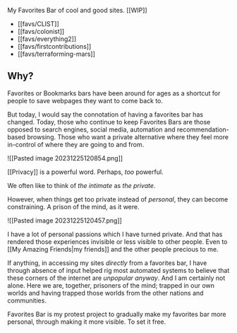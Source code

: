 My Favorites Bar of cool and good sites.
[[WIP]]

* [[favs/CLIST]]
* [[favs/colonist]]
* [[favs/everything2]]
* [[favs/firstcontributions]]
* [[favs/terraforming-mars]]
## Why?

Favorites or Bookmarks bars have been around for ages as a shortcut for people to save webpages they want to come back to. 

But today, I would say the connotation of having a favorites bar has changed. Today, those who continue to keep Favorites Bars are those opposed to search engines, social media, automation and recommendation-based browsing. Those who want a private alternative where they feel more in-control of where they are going to and from.

![[Pasted image 20231225120854.png]]

[[Privacy]] is a powerful word. Perhaps, _too_ powerful. 

We often like to think of _the intimate_ as _the private_. 

However, when things get too private instead of _personal_, they can become constraining. A prison of the mind, as it were.

![[Pasted image 20231225120457.png]]

I have a lot of personal passions which I have turned private. And that has rendered those experiences invisible or less visible to other people. Even to [[My Amazing Friends|my friends]] and the other people precious to me.

If anything, in accessing my sites _directly_ from a favorites bar, I have through absence of input helped rig most automated systems to believe that these corners of the internet are _unpopular anyway_. And I am certainly not alone. Here we are, together, prisoners of the mind; trapped in our own worlds and having trapped those worlds from the other nations and communities.

Favorites Bar is my protest project to gradually make my favorites bar more personal, through making it more visible. To set it free.